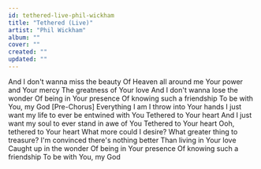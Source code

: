 ```yaml
---
id: tethered-live-phil-wickham
title: "Tethered (Live)"
artist: "Phil Wickham"
album: ""
cover: ""
created: ""
updated: ""
---
```


And I don't wanna miss the beauty
Of Heaven all around me
Your power and Your mercy
The greatness of Your love
And I don't wanna lose the wonder
Of being in Your presence
Of knowing such a friendship
To be with You, my God
[Pre-Chorus]
Everything I am
I throw into Your hands
I just want my life to ever be entwined with You
Tethered to Your heart
And I just want my soul to ever stand in awe of You
Tethered to Your heart
Ooh, tethered to Your heart
What more could I desire?
What greater thing to treasure?
I'm convinced there's nothing better
Than living in Your love
Caught up in the wonder
Of being in Your presence
Of knowing such a friendship
To be with You, my God